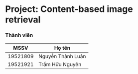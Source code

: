# Project: Content-based image retrieval
### Thành viên 
| MSSV      | Họ tên |
| ----------- | ----------- |
| 19521809      | Nguyễn Thành Luân        |
| 19521921   | Trầm Hữu Nguyên        |
